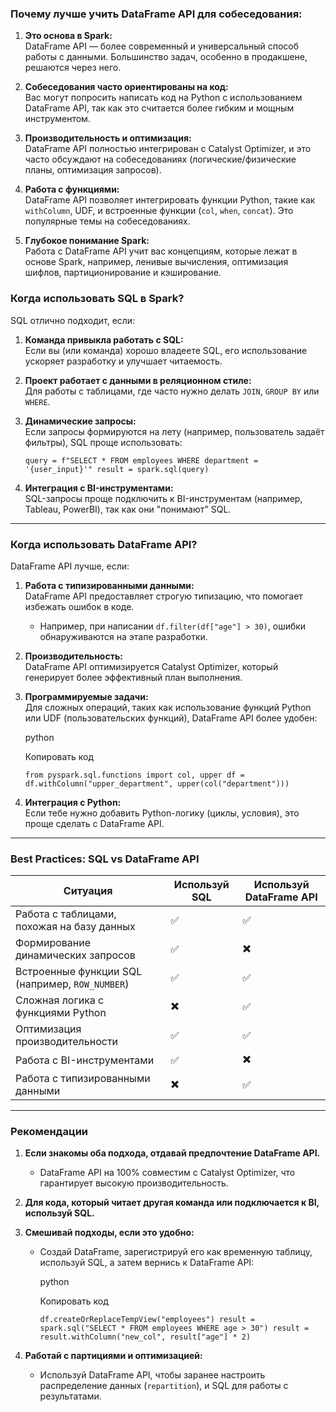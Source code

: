 ### **Почему лучше учить DataFrame API для собеседования:**

1. **Это основа в Spark:**  
    DataFrame API — более современный и универсальный способ работы с данными. Большинство задач, особенно в продакшене, решаются через него.
    
2. **Собеседования часто ориентированы на код:**  
    Вас могут попросить написать код на Python с использованием DataFrame API, так как это считается более гибким и мощным инструментом.
    
3. **Производительность и оптимизация:**  
    DataFrame API полностью интегрирован с Catalyst Optimizer, и это часто обсуждают на собеседованиях (логические/физические планы, оптимизация запросов).
    
4. **Работа с функциями:**  
    DataFrame API позволяет интегрировать функции Python, такие как `withColumn`, UDF, и встроенные функции (`col`, `when`, `concat`). Это популярные темы на собеседованиях.
    
5. **Глубокое понимание Spark:**  
    Работа с DataFrame API учит вас концепциям, которые лежат в основе Spark, например, ленивые вычисления, оптимизация шифлов, партиционирование и кэширование.


### **Когда использовать SQL в Spark?**

SQL отлично подходит, если:

1. **Команда привыкла работать с SQL:**  
    Если вы (или команда) хорошо владеете SQL, его использование ускоряет разработку и улучшает читаемость.
2. **Проект работает с данными в реляционном стиле:**  
    Для работы с таблицами, где часто нужно делать `JOIN`, `GROUP BY` или `WHERE`.
3. **Динамические запросы:**  
    Если запросы формируются на лету (например, пользователь задаёт фильтры), SQL проще использовать:
    
    `query = f"SELECT * FROM employees WHERE department = '{user_input}'" result = spark.sql(query)`
    
4. **Интеграция с BI-инструментами:**  
    SQL-запросы проще подключить к BI-инструментам (например, Tableau, PowerBI), так как они "понимают" SQL.

---

### **Когда использовать DataFrame API?**

DataFrame API лучше, если:

1. **Работа с типизированными данными:**  
    DataFrame API предоставляет строгую типизацию, что помогает избежать ошибок в коде.
    - Например, при написании `df.filter(df["age"] > 30)`, ошибки обнаруживаются на этапе разработки.
2. **Производительность:**  
    DataFrame API оптимизируется Catalyst Optimizer, который генерирует более эффективный план выполнения.
3. **Программируемые задачи:**  
    Для сложных операций, таких как использование функций Python или UDF (пользовательских функций), DataFrame API более удобен:
    
    python
    
    Копировать код
    
    `from pyspark.sql.functions import col, upper df = df.withColumn("upper_department", upper(col("department")))`
    
4. **Интеграция с Python:**  
    Если тебе нужно добавить Python-логику (циклы, условия), это проще сделать с DataFrame API.

---

### **Best Practices: SQL vs DataFrame API**

|**Ситуация**|**Используй SQL**|**Используй DataFrame API**|
|---|---|---|
|Работа с таблицами, похожая на базу данных|✅|✅|
|Формирование динамических запросов|✅|✖️|
|Встроенные функции SQL (например, `ROW_NUMBER`)|✅|✅|
|Сложная логика с функциями Python|✖️|✅|
|Оптимизация производительности|✅|✅|
|Работа с BI-инструментами|✅|✖️|
|Работа с типизированными данными|✖️|✅|

---

### **Рекомендации**

1. **Если знакомы оба подхода, отдавай предпочтение DataFrame API.**
    - DataFrame API на 100% совместим с Catalyst Optimizer, что гарантирует высокую производительность.
2. **Для кода, который читает другая команда или подключается к BI, используй SQL.**
3. **Смешивай подходы, если это удобно:**
    - Создай DataFrame, зарегистрируй его как временную таблицу, используй SQL, а затем вернись к DataFrame API:
        
        python
        
        Копировать код
        
        `df.createOrReplaceTempView("employees") result = spark.sql("SELECT * FROM employees WHERE age > 30") result = result.withColumn("new_col", result["age"] * 2)`
        
4. **Работай с партициями и оптимизацией:**
    - Используй DataFrame API, чтобы заранее настроить распределение данных (`repartition`), и SQL для работы с результатами.